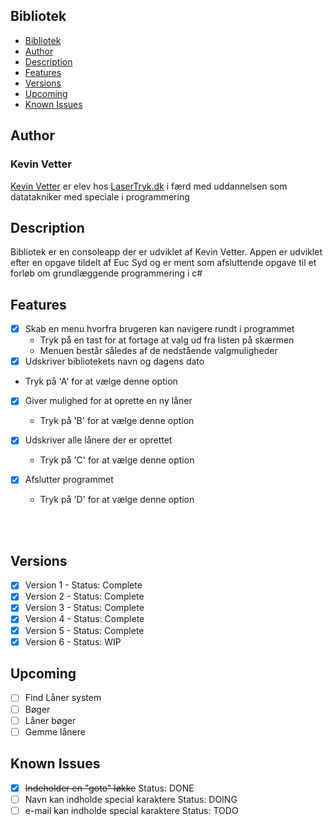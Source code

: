 ## Bibliotek
  - [Bibliotek](#bibliotek)
  - [Author](#author)
  - [Description](#description)
  - [Features](#features)
  - [Versions](#versions)
  - [Upcoming](#upcoming)
  - [Known Issues](#known-issues)

## Author
### Kevin Vetter
 [Kevin Vetter](https://kevinvetter.dk) er elev hos [LaserTryk.dk](https://lasertryk.dk/personale) i færd med uddannelsen som datatakniker med speciale i programmering

## Description 
 Bibliotek er en consoleapp der er udviklet af Kevin Vetter. Appen er udviklet efter en opgave tildelt af Euc Syd og er ment som afsluttende opgave til et forløb om grundlæggende programmering i c#

## Features
* [x] Skab en menu hvorfra brugeren kan navigere rundt i programmet 
  * Tryk på en tast for at fortage at valg ud fra listen på skærmen
  * Menuen består således af de nedstående valgmuligheder
* [x]  Udskriver bibliotekets navn og dagens dato
  - Tryk på 'A' for at vælge denne option

* [x] Giver mulighed for at oprette en ny låner
  - Tryk på 'B' for at vælge denne option

* [x] Udskriver alle lånere der er oprettet
  - Tryk på 'C' for at vælge denne option

* [x] Afslutter programmet
  - Tryk på 'D' for at vælge denne option

<br>
<br>


## Versions
* [x] Version 1 - Status: Complete
* [x] Version 2 - Status: Complete
* [x] Version 3 - Status: Complete
* [x] Version 4 - Status: Complete
* [x] Version 5 - Status: Complete
* [x] Version 6 - Status: WIP

## Upcoming
* [ ] Find Låner system
* [ ] Bøger
* [ ] Låner bøger
* [ ] Gemme lånere

## Known Issues
* [x] ~~Indeholder en "goto" løkke~~ Status: DONE
* [ ] Navn kan indholde special karaktere Status: DOING
* [ ] e-mail kan indholde special karaktere Status: TODO

